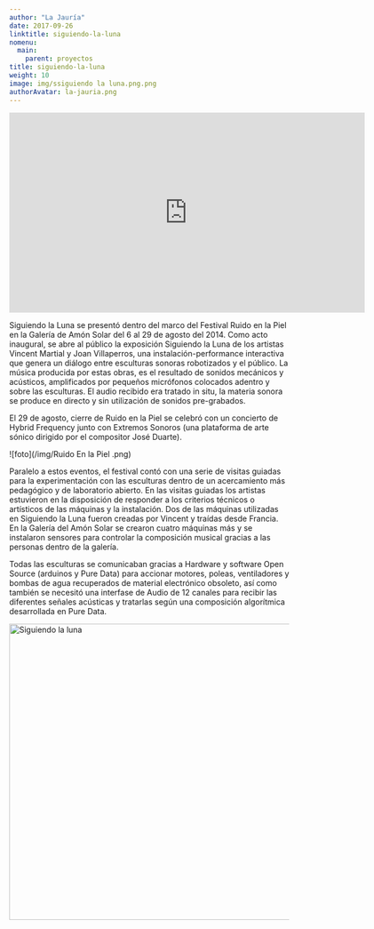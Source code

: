 ```yaml
---
author: "La Jauría"
date: 2017-09-26
linktitle: siguiendo-la-luna
nomenu:
  main:
    parent: proyectos
title: siguiendo-la-luna
weight: 10
image: img/ssiguiendo la luna.png.png
authorAvatar: la-jauria.png
---
```

<iframe src="https://player.vimeo.com/video/105212396" width="640" height="360" frameborder="0" webkitallowfullscreen mozallowfullscreen allowfullscreen></iframe>


Siguiendo la Luna se presentó dentro del marco del Festival Ruido en la Piel en la Galería de Amón Solar del 6 al 29 de agosto del 2014. Como acto inaugural, se abre al público la exposición Siguiendo la Luna de los artistas Vincent Martial y Joan Villaperros, una instalación-performance interactiva que genera un diálogo entre esculturas sonoras robotizados y el público. La música producida por estas obras, es el resultado de sonidos mecánicos y acústicos, amplificados por pequeños micrófonos colocados adentro y sobre las esculturas. El audio recibido era tratado in situ, la materia sonora se produce en directo y sin utilización de sonidos pre-grabados.

El 29 de agosto, cierre de Ruido en la Piel se celebró con  un  concierto  de  Hybrid  Frequency  junto  con Extremos Sonoros  (una  plataforma  de  arte sónico dirigido por el compositor José Duarte).

![foto](/img/Ruido En la Piel .png)

Paralelo a estos eventos, el festival contó con una serie de visitas guiadas para la experimentación con las esculturas dentro de un acercamiento más pedagógico y de laboratorio abierto. En las visitas guiadas los artistas estuvieron en la disposición de responder a los criterios técnicos o artísticos de las máquinas y la instalación. Dos de las máquinas utilizadas en Siguiendo la Luna fueron creadas por Vincent y traídas desde Francia. En la Galería del Amón Solar se crearon cuatro máquinas más y se instalaron sensores para controlar la composición musical gracias a las personas dentro de la galería.

Todas las esculturas se comunicaban gracias a Hardware y software Open Source (arduinos y Pure Data) para accionar motores, poleas, ventiladores y bombas de agua recuperados de material electrónico obsoleto, así como también se necesitó una interfase de Audio de 12 canales para recibir las diferentes señales acústicas y tratarlas según una composición algorítmica desarrollada en Pure Data.


<a data-flickr-embed="true"  href="https://www.flickr.com/photos/163695807@N06/albums/72157695593069634" title="Siguiendo la luna"><img src="https://farm1.staticflickr.com/966/26931986347_8728612530_c.jpg" width="800" height="533" alt="Siguiendo la luna"></a><script async src="//embedr.flickr.com/assets/client-code.js" charset="utf-8"></script>
